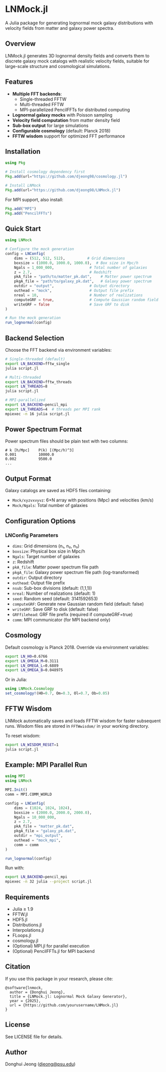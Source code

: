 # LNMock.jl

A Julia package for generating lognormal mock galaxy distributions with velocity fields from matter and galaxy power spectra.

## Overview

LNMock.jl generates 3D lognormal density fields and converts them to discrete galaxy mock catalogs with realistic velocity fields, suitable for large-scale structure and cosmological simulations.

## Features

- **Multiple FFT backends**:
  - Single-threaded FFTW
  - Multi-threaded FFTW
  - MPI-parallelized PencilFFTs for distributed computing
- **Lognormal galaxy mocks** with Poisson sampling
- **Velocity field computation** from matter density field
- **Sub-box output** for large simulations
- **Configurable cosmology** (default: Planck 2018)
- **FFTW wisdom** support for optimized FFT performance

## Installation

```julia
using Pkg

# Install cosmology dependency first
Pkg.add(url="https://github.com/djeong98/cosmology.jl")

# Install LNMock
Pkg.add(url="https://github.com/djeong98/LNMock.jl")
```

For MPI support, also install:
```julia
Pkg.add("MPI")
Pkg.add("PencilFFTs")
```

## Quick Start

```julia
using LNMock

# Configure the mock generation
config = LNConfig(
    dims = (512, 512, 512),          # Grid dimensions
    boxsize = (1000.0, 1000.0, 1000.0),  # Box size in Mpc/h
    Ngals = 1_000_000,                # Total number of galaxies
    z = 2.7,                          # Redshift
    pkA_file = "path/to/matter_pk.dat",    # Matter power spectrum
    pkgA_file = "path/to/galaxy_pk.dat",   # Galaxy power spectrum
    outdir = "output",                # Output directory
    outhead = "mock",                 # Output file prefix
    nreal = 10,                       # Number of realizations
    computeGRF = true,                # Compute Gaussian random field
    writeGRF = false                  # Save GRF to disk
)

# Run the mock generation
run_lognormal(config)
```

## Backend Selection

Choose the FFT backend via environment variables:

```bash
# Single-threaded (default)
export LN_BACKEND=fftw_single
julia script.jl

# Multi-threaded
export LN_BACKEND=fftw_threads
export LN_THREADS=8
julia script.jl

# MPI-parallelized
export LN_BACKEND=pencil_mpi
export LN_THREADS=4  # threads per MPI rank
mpiexec -n 16 julia script.jl
```

## Power Spectrum Format

Power spectrum files should be plain text with two columns:
```
# k [h/Mpc]    P(k) [(Mpc/h)^3]
0.001          10000.0
0.002          9500.0
...
```

## Output Format

Galaxy catalogs are saved as HDF5 files containing:
- `Mock/xyzvxvyvz`: 6×N array with positions (Mpc) and velocities (km/s)
- `Mock/Ngals`: Total number of galaxies

## Configuration Options

### LNConfig Parameters

- `dims`: Grid dimensions (n₁, n₂, n₃)
- `boxsize`: Physical box size in Mpc/h
- `Ngals`: Target number of galaxies
- `z`: Redshift
- `pkA_file`: Matter power spectrum file path
- `pkgA_file`: Galaxy power spectrum file path (log-transformed)
- `outdir`: Output directory
- `outhead`: Output file prefix
- `nsub`: Sub-box divisions (default: (1,1,1))
- `nreal`: Number of realizations (default: 1)
- `seed`: Random seed (default: 3141592653)
- `computeGRF`: Generate new Gaussian random field (default: false)
- `writeGRF`: Save GRF to disk (default: false)
- `GRFfilehead`: GRF file prefix (required if computeGRF=true)
- `comm`: MPI communicator (for MPI backend only)

## Cosmology

Default cosmology is Planck 2018. Override via environment variables:

```bash
export LN_H0=0.6766
export LN_OMEGA_M=0.3111
export LN_OMEGA_L=0.6889
export LN_OMEGA_B=0.048975
```

Or in Julia:
```julia
using LNMock.Cosmology
set_cosmology!(H0=0.7, Om=0.3, Ol=0.7, Ob=0.05)
```

## FFTW Wisdom

LNMock automatically saves and loads FFTW wisdom for faster subsequent runs. Wisdom files are stored in `FFTWwisdom/` in your working directory.

To reset wisdom:
```bash
export LN_WISDOM_RESET=1
julia script.jl
```

## Example: MPI Parallel Run

```julia
using MPI
using LNMock

MPI.Init()
comm = MPI.COMM_WORLD

config = LNConfig(
    dims = (1024, 1024, 1024),
    boxsize = (2000.0, 2000.0, 2000.0),
    Ngals = 10_000_000,
    z = 2.7,
    pkA_file = "matter_pk.dat",
    pkgA_file = "galaxy_pk.dat",
    outdir = "mpi_output",
    outhead = "mock_mpi",
    comm = comm
)

run_lognormal(config)
```

Run with:
```bash
export LN_BACKEND=pencil_mpi
mpiexec -n 32 julia --project script.jl
```

## Requirements

- Julia ≥ 1.9
- FFTW.jl
- HDF5.jl
- Distributions.jl
- Interpolations.jl
- FLoops.jl
- cosmology.jl
- (Optional) MPI.jl for parallel execution
- (Optional) PencilFFTs.jl for MPI backend

## Citation

If you use this package in your research, please cite:

```
@software{lnmock,
  author = {Donghui Jeong},
  title = {LNMock.jl: Lognormal Mock Galaxy Generator},
  year = {2025},
  url = {https://github.com/yourusername/LNMock.jl}
}
```

## License

See LICENSE file for details.

## Author

Donghui Jeong (djeong@psu.edu)
